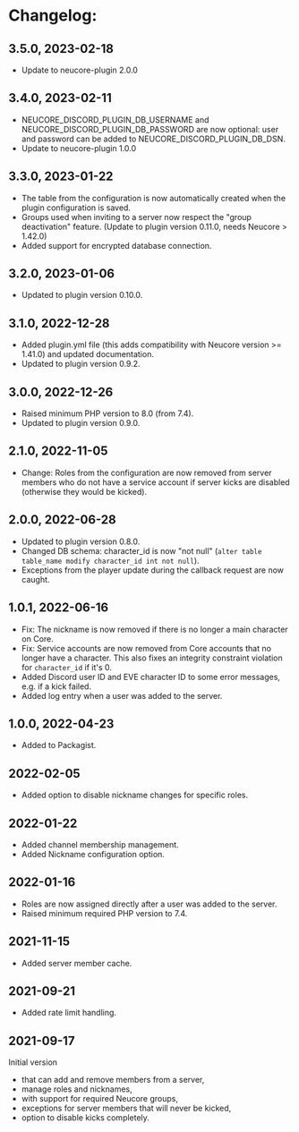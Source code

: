 # Changelog:

## 3.5.0, 2023-02-18

- Update to neucore-plugin 2.0.0

## 3.4.0, 2023-02-11

- NEUCORE_DISCORD_PLUGIN_DB_USERNAME and NEUCORE_DISCORD_PLUGIN_DB_PASSWORD are now optional: user and password
  can be added to NEUCORE_DISCORD_PLUGIN_DB_DSN.
- Update to neucore-plugin 1.0.0

## 3.3.0, 2023-01-22

- The table from the configuration is now automatically created when the plugin configuration is saved.
- Groups used when inviting to a server now respect the "group deactivation" feature. (Update to plugin
  version 0.11.0, needs Neucore > 1.42.0)
- Added support for encrypted database connection.

## 3.2.0, 2023-01-06

- Updated to plugin version 0.10.0.

## 3.1.0, 2022-12-28

- Added plugin.yml file (this adds compatibility with Neucore version >= 1.41.0) and updated documentation.
- Updated to plugin version 0.9.2.

## 3.0.0, 2022-12-26

- Raised minimum PHP version to 8.0 (from 7.4).
- Updated to plugin version 0.9.0.

## 2.1.0, 2022-11-05

- Change: Roles from the configuration are now removed from server members who do not have a service account if
  server kicks are disabled (otherwise they would be kicked).

## 2.0.0, 2022-06-28

- Updated to plugin version 0.8.0.
- Changed DB schema: character_id is now "not null" (`alter table table_name modify character_id int not null`).
- Exceptions from the player update during the callback request are now caught.

## 1.0.1, 2022-06-16

- Fix: The nickname is now removed if there is no longer a main character on Core.
- Fix: Service accounts are now removed from Core accounts that no longer have a character. This also fixes an
  integrity constraint violation for `character_id` if it's 0.
- Added Discord user ID and EVE character ID to some error messages, e.g. if a kick failed.
- Added log entry when a user was added to the server.

## 1.0.0, 2022-04-23

- Added to Packagist.

## 2022-02-05

- Added option to disable nickname changes for specific roles.

## 2022-01-22

- Added channel membership management.
- Added Nickname configuration option.

## 2022-01-16

- Roles are now assigned directly after a user was added to the server.
- Raised minimum required PHP version to 7.4.

## 2021-11-15

- Added server member cache.

## 2021-09-21

- Added rate limit handling.

## 2021-09-17

Initial version  

- that can add and remove members from a server, 
- manage roles and nicknames, 
- with support for required Neucore groups, 
- exceptions for server members that will never be kicked, 
- option to disable kicks completely.
